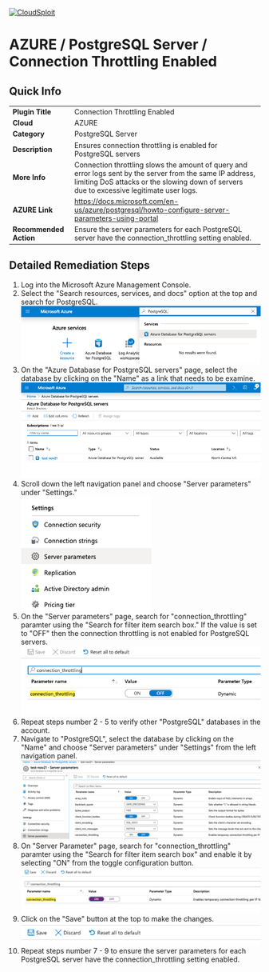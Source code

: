 [![CloudSploit](https://cloudsploit.com/img/logo-new-big-text-100.png "CloudSploit")](https://cloudsploit.com)

# AZURE / PostgreSQL Server / Connection Throttling Enabled

## Quick Info

| | |
|-|-|
| **Plugin Title** | Connection Throttling Enabled |
| **Cloud** | AZURE |
| **Category** | PostgreSQL Server |
| **Description** | Ensures connection throttling is enabled for PostgreSQL servers |
| **More Info** | Connection throttling slows the amount of query and error logs sent by the server from the same IP address, limiting DoS attacks or the slowing down of servers due to excessive legitimate user logs. |
| **AZURE Link** | https://docs.microsoft.com/en-us/azure/postgresql/howto-configure-server-parameters-using-portal |
| **Recommended Action** | Ensure the server parameters for each PostgreSQL server have the connection_throttling setting enabled. |

## Detailed Remediation Steps

1. Log into the Microsoft Azure Management Console.
2. Select the "Search resources, services, and docs" option at the top and search for PostgreSQL. </br> <img src="/resources/azure/postgresqlserver/connection-throttling-enabled/step2.png"/>
3. On the "Azure Database for PostgreSQL servers" page, select the database by clicking on the "Name" as a link that needs to be examine.</br> <img src="/resources/azure/postgresqlserver/connection-throttling-enabled/step3.png"/>
4. Scroll down the left navigation panel and choose "Server parameters" under "Settings."</br> <img src="/resources/azure/postgresqlserver/connection-throttling-enabled/step4.png"/>
5. On the "Server parameters" page, search for "connection_throttling" paramter using the "Search for filter item search box." If the value is set to "OFF" then the connection throttling is not enabled for PostgreSQL servers.</br> <img src="/resources/azure/postgresqlserver/connection-throttling-enabled/step5.png"/>
6. Repeat steps number 2 - 5 to verify other "PostgreSQL" databases in the account.</br>
7. Navigate to "PostgreSQL", select the database by clicking on the "Name" and choose "Server parameters" under "Settings" from the left navigation panel.</br> <img src="/resources/azure/postgresqlserver/connection-throttling-enabled/step7.png"/>
8. On "Server Parameter" page, search for "connection_throttling" paramter using the "Search for filter item search box" and enable it by selecting "ON" from the toggle configuration button.</br> <img src="/resources/azure/postgresqlserver/connection-throttling-enabled/step8.png"/>
9. Click on the "Save" button at the top to make the changes.</br> <img src="/resources/azure/postgresqlserver/connection-throttling-enabled/step9.png"/>
10. Repeat steps number 7 - 9 to ensure the server parameters for each PostgreSQL server have the connection_throttling setting enabled.</br>
